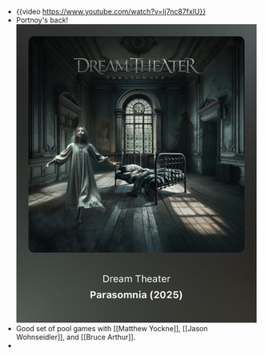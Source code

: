 - {{video https://www.youtube.com/watch?v=Ij7nc87fxlU}}
- Portnoy's back!
  ![GjIQ32SbIAUu8Gi.jpg](../assets/GjIQ32SbIAUu8Gi_1738878575502_0.jpg)
- Good set of pool games with [[Matthew Yockne]], [[Jason Wohnseidler]], and [[Bruce Arthur]].
-